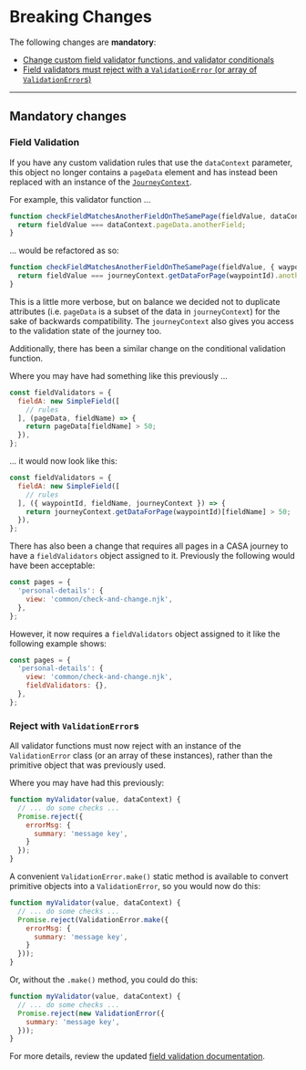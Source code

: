 # Breaking Changes

The following changes are **mandatory**:

- [Change custom field validator functions, and validator conditionals](#field-validation)
- [Field validators must reject with a `ValidationError` (or array of `ValidationError`s)](#reject-with-validationerrors)

--------------------------------------------------------------------------------

## Mandatory changes

### Field Validation

If you have any custom validation rules that use the `dataContext` parameter, this object no longer contains a `pageData` element and has instead been replaced with an instance of the [`JourneyContext`](docs/topics/journey-state.md).

For example, this validator function ...

```javascript
function checkFieldMatchesAnotherFieldOnTheSamePage(fieldValue, dataContext) {
  return fieldValue === dataContext.pageData.anotherField;
}
```

... would be refactored as so:

```javascript
function checkFieldMatchesAnotherFieldOnTheSamePage(fieldValue, { waypointId, fieldName, journeyContext }) {
  return fieldValue === journeyContext.getDataForPage(waypointId).anotherField;
}
```

This is a little more verbose, but on balance we decided not to duplicate attributes (i.e. `pageData` is a subset of the data in `journeyContext`) for the sake of backwards compatibility. The `journeyContext` also gives you access to the validation state of the journey too.

Additionally, there has been a similar change on the conditional validation function.

Where you may have had something like this previously ...

```javascript
const fieldValidators = {
  fieldA: new SimpleField([
    // rules
  ], (pageData, fieldName) => {
    return pageData[fieldName] > 50;
  }),
};
```

... it would now look like this:

```javascript
const fieldValidators = {
  fieldA: new SimpleField([
    // rules
  ], ({ waypointId, fieldName, journeyContext }) => {
    return journeyContext.getDataForPage(waypointId)[fieldName] > 50;
  }),
};
```

There has also been a change that requires all pages in a CASA journey to have a `fieldValidators` object assigned to it.
Previously the following would have been acceptable:

```javascript
const pages = {
  'personal-details': {
    view: 'common/check-and-change.njk',
  },
};
```

However, it now requires a `fieldValidators` object assigned to it like the following example shows:

```javascript
const pages = {
  'personal-details': {
    view: 'common/check-and-change.njk',
    fieldValidators: {},
  },
};
```

### Reject with `ValidationError`s

All validator functions must now reject with an instance of the `ValidationError` class (or an array of these instances), rather than the primitive object that was previously used.

Where you may have had this previously:

```javascript
function myValidator(value, dataContext) {
  // ... do some checks ...
  Promise.reject({
    errorMsg: {
      summary: 'message key',
    }
  });
}
```

A convenient `ValidationError.make()` static method is available to convert primitive objects into a `ValidationError`, so you would now do this:

```javascript
function myValidator(value, dataContext) {
  // ... do some checks ...
  Promise.reject(ValidationError.make({
    errorMsg: {
      summary: 'message key',
    }
  }));
}
```

Or, without the `.make()` method, you could do this:

```javascript
function myValidator(value, dataContext) {
  // ... do some checks ...
  Promise.reject(new ValidationError({
    summary: 'message key',
  }));
}
```

For more details, review the updated [field validation documentation](field-validation.md).

